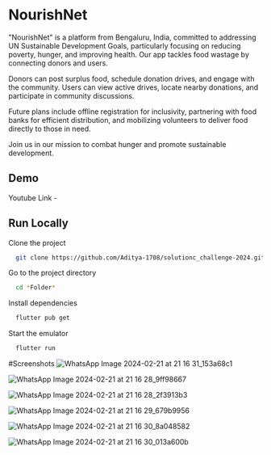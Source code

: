 
# NourishNet

"NourishNet" is a platform from Bengaluru, India, committed to addressing UN Sustainable Development Goals, particularly focusing on reducing poverty, hunger, and improving health. Our app tackles food wastage by connecting donors and users.

Donors can post surplus food, schedule donation drives, and engage with the community. Users can view active drives, locate nearby donations, and participate in community discussions.

Future plans include offline registration for inclusivity, partnering with food banks for efficient distribution, and mobilizing volunteers to deliver food directly to those in need.

Join us in our mission to combat hunger and promote sustainable development.

## Demo
Youtube Link - 


## Run Locally

Clone the project

```bash
  git clone https://github.com/Aditya-1708/solutionc_challenge-2024.git
```

Go to the project directory

```bash
  cd *Folder*
```

Install dependencies

```bash
  flutter pub get
```

Start the emulator

```bash
  flutter run
```
#Screenshots
![WhatsApp Image 2024-02-21 at 21 16 31_153a68c1](https://github.com/Aditya-1708/solutionc_challenge-2024/assets/112653399/fb8cf647-47a6-4a34-a5e4-57d0ebb2feb9)

![WhatsApp Image 2024-02-21 at 21 16 28_9ff98667](https://github.com/Aditya-1708/solutionc_challenge-2024/assets/112653399/e967bc19-44a5-4f9a-9f0e-aa62ce46e661)

![WhatsApp Image 2024-02-21 at 21 16 28_2f3913b3](https://github.com/Aditya-1708/solutionc_challenge-2024/assets/112653399/25d9d642-6dc2-454f-a1d5-43d67cea9b34)

![WhatsApp Image 2024-02-21 at 21 16 29_679b9956](https://github.com/Aditya-1708/solutionc_challenge-2024/assets/112653399/b99baef7-777f-40bb-bd8a-432e00bbf11e)

![WhatsApp Image 2024-02-21 at 21 16 30_8a048582](https://github.com/Aditya-1708/solutionc_challenge-2024/assets/112653399/ea8055f3-62d2-49fb-9626-3dd88d07cec5)

![WhatsApp Image 2024-02-21 at 21 16 30_013a600b](https://github.com/Aditya-1708/solutionc_challenge-2024/assets/112653399/630dd84e-d674-46d8-8aea-8cb2ac7e3668)






